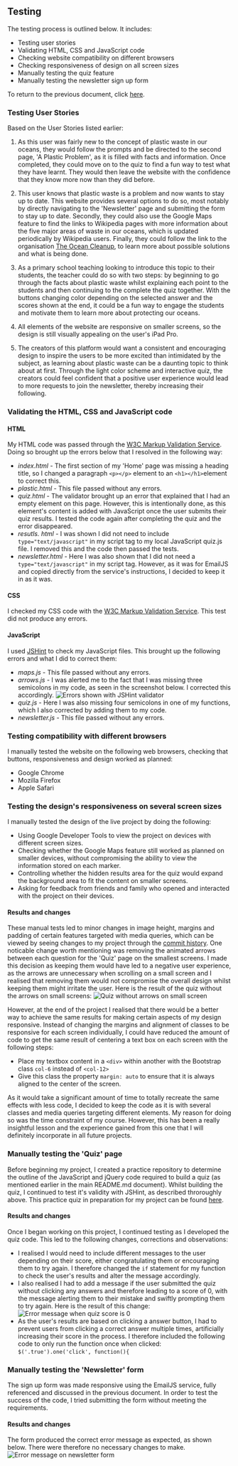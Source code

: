 ## Testing

The testing process is outlined below. It includes:
- Testing user stories
- Validating HTML, CSS and JavaScript code
- Checking website compatibility on different browsers
- Checking responsiveness of design on all screen sizes
- Manually testing the quiz feature
- Manually testing the newsletter sign up form

To return to the previous document, click [here](https://github.com/mkthewlis/Milestone-Project-2/blob/master/README.md).

### Testing User Stories

Based on the User Stories listed earlier:

1. As this user was fairly new to the concept of plastic waste in our oceans, they would follow the prompts and be directed to the second page, 'A Plastic Problem', as it is filled with facts and information. Once completed, they could move on to the quiz to find a fun way to test what they have learnt. They would then leave the website with the confidence that they know more now than they did before.

2. This user knows that plastic waste is a problem and now wants to stay up to date. This website provides several options to do so, most notably by directly navigating to the 'Newsletter' page and submitting the form to stay up to date. Secondly, they could also use the Google Maps feature to find the links to Wikipedia pages with more information about the five major areas of waste in our oceans, which is updated periodically by Wikipedia users. Finally, they could follow the link to the organisation [The Ocean Cleanup](https://theoceancleanup.com/), to learn more about possible solutions and what is being done.

3. As a primary school teaching looking to introduce this topic to their students, the teacher could do so with two steps: by beginning to go through the facts about plastic waste whilst explaining each point to the students and then continuing to the complete the quiz together. With the buttons changing color depending on the selected answer and the scores shown at the end, it could be a fun way to engage the students and motivate them to learn more about protecting our oceans.

4. All elements of the website are responsive on smaller screens, so the design is still visually appealing on the user's iPad Pro.

5. The creators of this platform would want a consistent and encouraging design to inspire the users to be more excited than intimidated by the subject, as learning about plastic waste can be a daunting topic to think about at first. Through the light color scheme and interactive quiz, the creators could feel confident that a positive user experience would lead to more requests to join the newsletter, thereby increasing their following.

### Validating the HTML, CSS and JavaScript code

#### HTML
My HTML code was passed through the [W3C Markup Validation Service](https://validator.w3.org/).
Doing so brought up the errors below that I resolved in the following way:
 - *index.html* - The first section of my 'Home' page was missing a heading title, so I changed a paragraph `<p></p>` element to an `<h1></h1>`element to correct this.
 - *plastic.html* - This file passed without any errors.
 - *quiz.html* - The validator brought up an error that explained that I had an empty element on this page. However, this is intentionally done, as this element's content is added with JavaScript once the user submits their quiz results. I tested the code again after completing the quiz and the error disappeared.
 - *resutls. html* - I was shown I did not need to include `type="text/javascript"` in my script tag to my local JavaScript quiz.js file. I removed this and the code then passed the tests.
 - *newsletter.html* - Here I was also shown that I did not need a `type="text/javascript"` in my script tag. However, as it was for EmailJS and copied directly from the service's instructions, I decided to keep it in as it was.

#### CSS
I checked my CSS code with the [W3C Markup Validation Service](https://jigsaw.w3.org/css-validator/). 
This test did not produce any errors.

#### JavaScript
I used [JSHint](https://jigsaw.w3.org/css-validator/) to check my JavaScript files.
This brought up the following errors and what I did to correct them:
- *maps.js* - This file passed without any errors.
- *arrows.js* - I was alerted me to the fact that I was missing three semicolons in my code, as seen in the screenshot below. I corrected this accordingly.
![Errors shown with JSHint validator](https://github.com/mkthewlis/Milestone-Project-2/blob/master/assets/images/readme-images/jshint.png)
- *quiz.js* - Here I was also missing four semicolons in one of my functions, which I also corrected by adding them to my code. 
- *newsletter.js* - This file passed without any errors.

### Testing compatibility with different browsers

I manually tested the website on the following web browsers, checking that buttons, responsiveness and design worked as planned:
- Google Chrome 
- Mozilla Firefox 
- Apple Safari

### Testing the design's responsiveness on several screen sizes

I manually tested the design of the live project by doing the following:
- Using Google Developer Tools to view the project on devices with different screen sizes.
- Checking whether the Google Maps feature still worked as planned on smaller devices, without compromising the ability to view the information stored on each marker. 
- Controlling whether the hidden results area for the quiz would expand the background area to fit the content on smaller screens.
- Asking for feedback from friends and family who opened and interacted with the project on their devices.

#### Results and changes

These manual tests led to minor changes in image height, margins and padding of certain features targeted with media queries, which can be viewed by seeing changes to my project through the [commit history](https://github.com/mkthewlis/Milestone-Project-2/commits/master).
One noticable change worth mentioning was removing the animated arrows between each question for the 'Quiz' page on the smallest screens. I made this decision as keeping them would have led to a negative user experience, as the arrows are unnecessary when scrolling on a small screen and I realised that removing them would not compromise the overall design whilst keeping them might irritate the user. 
Here is the result of the quiz without the arrows on small screens:
![Quiz without arrows on small screen](https://github.com/mkthewlis/Milestone-Project-2/blob/master/assets/images/readme-images/no-arrows.png)

However, at the end of the project I realised that there would be a better way to achieve the same results for making certain aspects of my design responsive. Instead of changing the margins and alignment of classes to be responsive for each screen individually, I could have reduced the amount of code to get the same result of centering a text box on each screen with the following steps:
- Place my textbox content in a `<div>` within another with the Bootstrap class `col-6` instead of `<col-12>`
- Give this class the property `margin: auto` to ensure that it is always aligned to the center of the screen.

As it would take a significant amount of time to totally recreate the same effects with less code, I decided to keep the code as it is with several classes and media queries targeting different elements. My reason for doing so was the time constraint of my course. However, this has been a really insightful lesson and the experience gained from this one that I will definitely incorporate in all future projects.

### Manually testing the 'Quiz' page

Before beginning my project, I created a practice repository to determine the outline of the JavaScript and jQuery code required to build a quiz (as mentioned earlier in the main README.md document). Whilst building the quiz, I continued to test it's validity with JSHint, as described throroughly above. 
This practice quiz in preparation for my project can be found [here](https://github.com/mkthewlis/quiz-practice).

#### Results and changes

Once I began working on this project, I continued testing as I developed the quiz code. This led to the following changes, corrections and observations:
- I realised I would need to include different messages to the user depending on their score, either congratulating them or encouraging them to try again. I therefore changed the `if` statement for my function to check the user's results and alter the message accordingly.
- I also realised I had to add a message if the user submitted the quiz without clicking any answers and therefore leading to a score of 0, with the message alerting them to their mistake and swiftly prompting them to try again. Here is the result of this change:
![Error message when quiz score is 0](https://github.com/mkthewlis/Milestone-Project-2/blob/master/assets/images/readme-images/quiz-error.png)
- As the user's results are based on clicking a answer button, I had to prevent users from clicking a correct answer multiple times, artificially increasing their score in the process. I therefore included the following code to only run the function once when clicked: `$('.true').one('click', function(){`

### Manually testing the 'Newsletter' form

The sign up form was made responsive using the EmailJS service, fully referenced and discussed in the previous document. In order to test the success of the code, I tried submitting the form without meeting the requirements. 

#### Results and changes

The form produced the correct error message as expected, as shown below. There were therefore no necessary changes to make.
![Error message on newsletter form](https://github.com/mkthewlis/Milestone-Project-2/blob/master/assets/images/readme-images/form-error.png)





